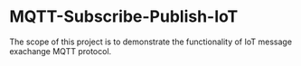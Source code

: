 # MQTT-Subscribe-Publish-IoT
The scope of this project is to demonstrate the functionality of IoT message exachange MQTT protocol. 
